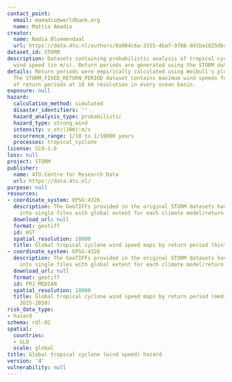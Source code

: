 ```yaml
---
contact_point:
  email: mamadio@worldbank.org
  name: Mattia Amadio
creator:
  name: Nadia Bloemendaal
  url: https://data.4tu.nl/authors/8a084c6a-3315-4ba7-9768-dd1ba1825dbc
dataset_id: STORM
description: Datasets containing probabilistic analysis of tropical cyclone maximum
  wind speed (in m/s). Return periods are generated using the STORM datasets.
details: Return periods were empirically calculated using Weibull's plotting formula.
  The STORM_FIXED_RETURN_PERIOD dataset contains maximum wind speeds for a fixed set
  of return periods at 10 km resolution in every ocean basin.
exposure: null
hazard:
  calculation_method: simulated
  disaster_identifiers: ''
  hazard_analysis_type: probabilistic
  hazard_type: strong_wind
  intensity: v_etc(10m):m/s
  occurrence_range: 1/10 to 1/10000 years
  processes: tropical_cyclone
license: CC0-1.0
loss: null
project: STORM
publisher:
  name: 4TU.Centre for Research Data
  url: https://data.4tu.nl/
purpose: null
resources:
- coordinate_system: EPSG:4326
  description: The GeoTIFFs provided in the original STORM datasets have been mosaicked
    into single files with global extent for each climate model/return period. STORM_FIXED_RETURN_PERIODS_{STORM_MODEL}_{STORM_RP}_YR_RP.tif
  download_url: null
  format: geotiff
  id: HST
  spatial_resolution: 10000
  title: Global tropical cyclone wind speed maps by return period (historical 1979-2014)
- coordinate_system: EPSG:4326
  description: The GeoTIFFs provided in the original STORM datasets have been mosaicked
    into single files with global extent for each climate model/return period. STORM_FIXED_RETURN_PERIODS_{STORM_MODEL}_{STORM_RP}_YR_RP.tif
  download_url: null
  format: geotiff
  id: PRJ_MEDIAN
  spatial_resolution: 10000
  title: Global tropical cyclone wind speed maps by return period (median projections
    2015-2050)
risk_data_type:
- hazard
schema: rdl-02
spatial:
  countries:
  - GLO
  scale: global
title: Global tropical cyclone (wind speed) hazard
version: '4'
vulnerability: null
---
```

